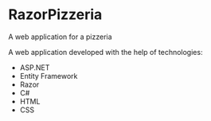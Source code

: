 # RazorPizzeria
A web application for a pizzeria

A web application developed with the help of technologies:
* ASP.NET
* Entity Framework
* Razor
* C#
* HTML
* CSS
